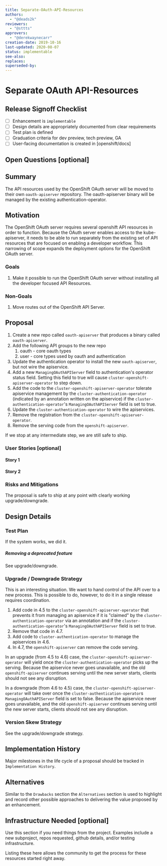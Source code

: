 ```yaml
---
title: Separate-OAuth-API-Resources
authors:
  - "@deads2k"
reviewers:
  - "@sttts"
approvers:
  - "@derekwaynecarr"
creation-date: 2019-10-16
last-updated: 2020-08-07
status: implementable
see-also:
replaces:
superseded-by:
---
```


# Separate OAuth API-Resources

## Release Signoff Checklist

- [ ] Enhancement is `implementable`
- [ ] Design details are appropriately documented from clear requirements
- [ ] Test plan is defined
- [ ] Graduation criteria for dev preview, tech preview, GA
- [ ] User-facing documentation is created in [openshift/docs]

## Open Questions [optional]

## Summary

The API resources used by the OpenShift OAuth server will be moved to their own `oauth-apiserver` repository.
The oauth-apiserver binary will be managed by the existing authentication-operator.

## Motivation

The OpenShift OAuth server requires several openshift API resources in order to function.
Because the OAuth server enables access to the kube-apiserver, it needs to be able to run separately from the existing
set of API resources that are focused on enabling a developer workflow.
This narrowing of scope expands the deployment options for the OpenShift OAuth server.

### Goals

1. Make it possible to run the OpenShift OAuth server without installing all the developer focused API Resources.

### Non-Goals

1. Move routes out of the OpenShift API Server.

## Proposal

1. Create a new repo called `oauth-apiserver` that produces a binary called `oauth-apiserver`.
2. Add the following API groups to the new repo
   1. oauth - core oauth types
   2. user - core types used by oauth and authentication
3. Update the authentication operator to install the new `oauth-apiserver`, but not wire the apiservice.
4. Add a new `ManagingOAuthAPIServer` field to authentication's operator status field. Setting this field to true will cause `cluster-openshift-apiserver-operator` to step down.
4. Add the code to the `cluster-openshift-apiserver-operator` tolerate apiservice management by the `cluster-authentication-operator`
(indicated by an annotation written on the apiservice) if the `cluster-authentication-operator`'s `ManagingOAuthAPIServer` field is set to true.
5. Update the `cluster-authentication-operator` to wire the apiservices.
6. Remove the registration from the `cluster-openshift-apiserver-operator`.
7. Remove the serving code from the `openshift-apiserver`.

If we stop at any intermediate step, we are still safe to ship.

### User Stories [optional]

#### Story 1

#### Story 2

### Risks and Mitigations

The proposal is safe to ship at any point with clearly working upgrade/downgrade.

## Design Details

### Test Plan

If the system works, we did it.

##### Removing a deprecated feature

See upgrade/downgrade.

### Upgrade / Downgrade Strategy

This is an interesting situation.  We want to hand control of the API over to a new process.  This is possible to do,
however, to do it in a single release requires coordination.

1. Add code in 4.5 to the `cluster-openshift-apiserver-operator` that prevents it from managing an apiservice if it is "claimed"
by the `cluster-authentication-operator` via an annotation and if the `cluster-authentication-operator`'s `ManagingOAuthAPIServer` field is set to true.
2. Remove that code in 4.7.
3. Add code to `cluster-authentication-operator` to manage the apiservices in 4.6.
4. In 4.7, the `openshift-apiserver` can remove the code serving.

In an upgrade (from 4.5 to 4.6) case, the `cluster-openshift-apiserver-operator` will yield once the `cluster-authentication-operator` picks up the serving.
Because the apiservice never goes unavailable, and the old `openshift-apiserver` continues serving until the new server
starts, clients should not see any disruption.


In a downgrade (from 4.6 to 4.5) case, the `cluster-openshift-apiserver-operator` will take over once the `cluster-authentication-operator`s `ManagingOAuthAPIServer` field is set to false.
Because the apiservice never goes unavailable, and the old `openshift-apiserver` continues serving until the new server
starts, clients should not see any disruption.

### Version Skew Strategy

See the upgrade/downgrade strategy.

## Implementation History

Major milestones in the life cycle of a proposal should be tracked in `Implementation
History`.

## Alternatives

Similar to the `Drawbacks` section the `Alternatives` section is used to
highlight and record other possible approaches to delivering the value proposed
by an enhancement.

## Infrastructure Needed [optional]

Use this section if you need things from the project. Examples include a new
subproject, repos requested, github details, and/or testing infrastructure.

Listing these here allows the community to get the process for these resources
started right away.
